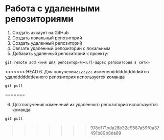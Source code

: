 # Работа с удаленными репозиториями
1. Создать аккаунт на GitHub
2. Создать локальный репозиторий
3. Создать удаленный репозиторий
4. Связать удаленный репозиторий с локальным
5. Добавить удаленный репозиторий к проекту:
```
git remote add <имя для репозитория><url-адрес репозитория в сети>
```
<<<<<<< HEAD
6. Для полученияzzzzzzz измененddddddddddий из удалdddddddенного репозитория используется команда
```
git pull
```
=======

6. Для получения изменений из удаленного репозитория используется команда
```
git pull
```
>>>>>>> 978d171bda28b32e9587a59f0a37491b89b8de89
